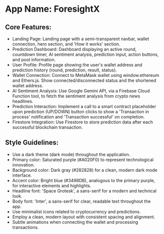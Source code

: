 # **App Name**: ForesightX

## Core Features:

- Landing Page: Landing page with a semi-transparent navbar, wallet connection, hero section, and 'How it works' section.
- Prediction Dashboard: Dashboard displaying an active round, countdown timer, AI sentiment analysis, prediction input, action buttons, and pool information.
- User Profile: Profile page showing the user's wallet address and prediction history (round, prediction, result, status).
- Wallet Connection: Connect to MetaMask wallet using window.ethereum and Ethers.js. Show connected/disconnected status and the shortened wallet address.
- AI Sentiment Analysis: Use Google Gemini API, via a Firebase Cloud Function tool, to fetch the sentiment analysis from crypto news headlines.
- Prediction Interaction: Implement a call to a smart contract placeholder upon prediction (UP/DOWN) button clicks to show a 'Transaction in process' notification and 'Transaction successful' on completion.
- Firestore Integration: Use Firestore to store prediction data after each successful blockchain transaction.

## Style Guidelines:

- Use a dark theme (dark mode) throughout the application.
- Primary color: Saturated purple (#A020F0) to represent technological innovation.
- Background color: Dark gray (#282828) for a clean, modern dark mode interface.
- Accent color: Bright blue (#3498DB), analogous to the primary purple, for interactive elements and highlights.
- Headline font: 'Space Grotesk', a sans-serif for a modern and technical look.
- Body font: 'Inter', a sans-serif for clear, readable text throughout the app.
- Use minimalist icons related to cryptocurrency and predictions.
- Employ a clean, modern layout with consistent spacing and alignment.
- Subtle animations when connecting the wallet and processing transactions.